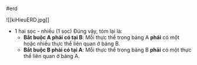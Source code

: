 
#erd


![[kiHieuERD.jpg]]

- 1 hai sọc - nhiều (1 sọc)
	 Đúng vậy, tóm lại là:
	- **Bắt buộc A phải có tại B**: Mỗi thực thể trong bảng A **phải** có một hoặc nhiều thực thể liên quan ở bảng B.
	- **Bắt buộc B phải có tại A**: Mỗi thực thể trong bảng B **phải** có một thực thể liên quan ở bảng A.
